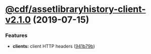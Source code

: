 # [@cdf/assetlibraryhistory-client-v2.1.0](https://git-codecommit.us-west-2.amazonaws.com/v1/repos/cdf-core/compare/@cdf/assetlibraryhistory-client-v2.0.0...@cdf/assetlibraryhistory-client-v2.1.0) (2019-07-15)


### Features

* **clients:** client HTTP headers ([941b79b](https://git-codecommit.us-west-2.amazonaws.com/v1/repos/cdf-core/commit/941b79b))
